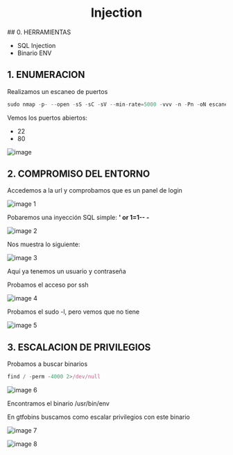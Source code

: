 <h1 align="center">Injection</h1>
## 0. HERRAMIENTAS

- SQL Injection
- Binario ENV

## 1. ENUMERACION

Realizamos un escaneo de puertos

```jsx
sudo nmap -p- --open -sS -sC -sV --min-rate=5000 -vvv -n -Pn -oN escaneo 172.17.0.2
```

Vemos los puertos abiertos:

- 22
- 80

![image](https://github.com/user-attachments/assets/85aa4e75-2746-4be7-931c-bdf7975a1b43)


## 2. COMPROMISO DEL ENTORNO

Accedemos a la url y comprobamos que es un panel de login

![image 1](https://github.com/user-attachments/assets/1e5e63ff-daad-4a37-973b-032689a22c0b)


Pobaremos una inyección SQL simple: **' or 1=1-- -**

![image 2](https://github.com/user-attachments/assets/48895e50-eb9e-4a5e-a88a-fc6e31420887)


Nos muestra lo siguiente:

![image 3](https://github.com/user-attachments/assets/0bf60867-c369-4882-8817-041e2c936307)


Aquí ya tenemos un usuario y contraseña

Probamos el acceso por ssh

![image 4](https://github.com/user-attachments/assets/ff0f4749-d3b0-4578-a525-a84208655121)


Probamos el sudo -l, pero vemos que no tiene

![image 5](https://github.com/user-attachments/assets/16eb21a6-fd7e-4b98-b87c-e6fed2ddc192)


## 3. ESCALACION DE PRIVILEGIOS

Probamos a buscar binarios 

```jsx
find / -perm -4000 2>/dev/null
```

![image 6](https://github.com/user-attachments/assets/2685530a-e66a-4d97-ab2f-31e33c3cf801)


Encontramos el binario /usr/bin/env

En gtfobins buscamos como escalar privilegios con este binario

![image 7](https://github.com/user-attachments/assets/7c0b4b23-8c2a-4827-b397-01a1b13f1981)

![image 8](https://github.com/user-attachments/assets/097b53f1-3c39-472d-9dc5-7df27d25654c)
